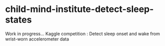 # child-mind-institute-detect-sleep-states
Work in progress... Kaggle competition : Detect sleep onset and wake from wrist-worn accelerometer data
